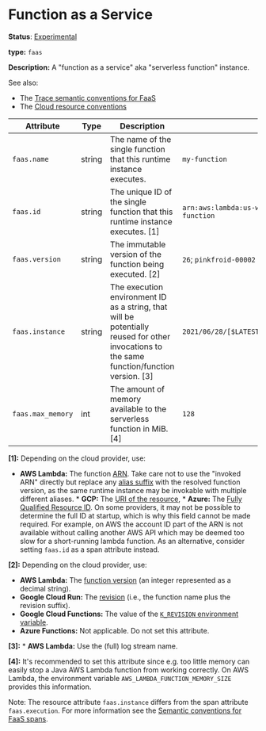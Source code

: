 # Function as a Service

**Status**: [Experimental](../../document-status.md)

**type:** `faas`

**Description:** A "function as a service" aka "serverless function" instance.

See also:

- The [Trace semantic conventions for FaaS](../../trace/semantic_conventions/faas.md)
- The [Cloud resource conventions](cloud.md)

<!-- semconv faas_resource -->
| Attribute  | Type | Description  | Examples  | Required |
|---|---|---|---|---|
| `faas.name` | string | The name of the single function that this runtime instance executes. | `my-function` | Yes |
| `faas.id` | string | The unique ID of the single function that this runtime instance executes. [1] | `arn:aws:lambda:us-west-2:123456789012:function:my-function` | No |
| `faas.version` | string | The immutable version of the function being executed. [2] | `26`; `pinkfroid-00002` | No |
| `faas.instance` | string | The execution environment ID as a string, that will be potentially reused for other invocations to the same function/function version. [3] | `2021/06/28/[$LATEST]2f399eb14537447da05ab2a2e39309de` | No |
| `faas.max_memory` | int | The amount of memory available to the serverless function in MiB. [4] | `128` | No |

**[1]:** Depending on the cloud provider, use:
* **AWS Lambda:** The function [ARN](https://docs.aws.amazon.com/general/latest/gr/aws-arns-and-namespaces.html). Take care not to use the "invoked ARN" directly but replace any [alias suffix](https://docs.aws.amazon.com/lambda/latest/dg/configuration-aliases.html) with the resolved function version, as the same runtime instance may be invokable with multiple different aliases. * **GCP:** The [URI of the resource](https://cloud.google.com/iam/docs/full-resource-names), * **Azure:** The [Fully Qualified Resource ID](https://docs.microsoft.com/en-us/rest/api/resources/resources/get-by-id).
On some providers, it may not be possible to determine the full ID at startup, which is why this field cannot be made required. For example, on AWS the account ID part of the ARN is not available without calling another AWS API which may be deemed too slow for a short-running lambda function. As an alternative, consider setting `faas.id` as a span attribute instead.

**[2]:** Depending on the cloud provider, use:
* **AWS Lambda:** The [function version](https://docs.aws.amazon.com/lambda/latest/dg/configuration-versions.html)
  (an integer represented as a decimal string).
* **Google Cloud Run:** The [revision](https://cloud.google.com/run/docs/managing/revisions)
  (i.e., the function name plus the revision suffix).
* **Google Cloud Functions:** The value of the
  [`K_REVISION` environment variable](https://cloud.google.com/functions/docs/env-var#runtime_environment_variables_set_automatically).
* **Azure Functions:** Not applicable. Do not set this attribute.

**[3]:** * **AWS Lambda:** Use the (full) log stream name.

**[4]:** It's recommended to set this attribute since e.g. too little memory can easily stop a Java AWS Lambda function from working correctly. On AWS Lambda, the environment variable `AWS_LAMBDA_FUNCTION_MEMORY_SIZE` provides this information.
<!-- endsemconv -->

Note: The resource attribute `faas.instance` differs from the span attribute `faas.execution`. For more information see the [Semantic conventions for FaaS spans](../../trace/semantic_conventions/faas.md#difference-between-execution-and-instance).
